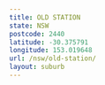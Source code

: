 ```yaml
---
title: OLD STATION
state: NSW
postcode: 2440
latitude: -30.375791
longitude: 153.019648
url: /nsw/old-station/
layout: suburb
---
```

